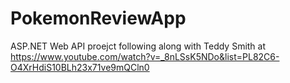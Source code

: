 # PokemonReviewApp

ASP.NET Web API proejct following along with Teddy Smith at https://www.youtube.com/watch?v=_8nLSsK5NDo&list=PL82C6-O4XrHdiS10BLh23x71ve9mQCln0
